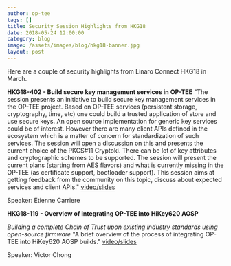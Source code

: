 ```yaml
---
author: op-tee
tags: []
title: Security Session Highlights from HKG18
date: 2018-05-24 12:00:00
category: blog
image: /assets/images/blog/hkg18-banner.jpg
layout: post
---
```


Here are a couple of security highlights from Linaro Connect HKG18 in March.

**HKG18-402 - Build secure key management services in OP-TEE**
"The session presents an initiative to build secure key management services in the OP-TEE project. Based on OP-TEE services (persistent storage, cryptography, time, etc) one could build a trusted application of store and use secure keys. An open source implementation for generic key services could be of interest. However there are many client APIs defined in the ecosystem which is a matter of concern for standardization of such services. The session will open a discussion on this and presents the current choice of the PKCS#11 Cryptoki. There can be lot of key attributes and cryptographic schemes to be supported. The session will present the current plans (starting from AES flavors) and what is currently missing in the OP-TEE (as certificate support, bootloader support). This session aims at getting feedback from the community on this topic, discuss about expected services and client APIs." [video/slides](http://connect.linaro.org/resource/hkg18/hkg18-402/)

Speaker: Etienne Carriere

**HKG18-119 - Overview of integrating OP-TEE into HiKey620 AOSP**

_Building a complete Chain of Trust upon existing industry standards using open-source firmware_
"A brief overview of the process of integrating OP-TEE into HiKey620 AOSP builds." [video/slides](http://connect.linaro.org/resource/hkg18/hkg18-119/)

Speaker: Victor Chong